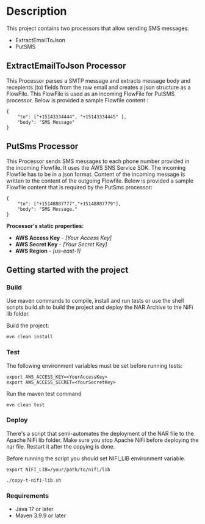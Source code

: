 # Description
This project contains two processors that allow sending SMS messages:
* ExtractEmailToJson
* PutSMS

## ExtractEmailToJson Processor

This Processor parses a SMTP message and extracts message body and recepients (to) fields from the raw email and creates a json structure as a FlowFile. This FlowFile is used as an incoming FlowFile for PutSMS processor. Below is provided a sample Flowfile content :
```
{
    "to": ["+15143334444", "+15143334445" ], 
    "body": "SMS Message"
}
```

## PutSms Processor


This Processor sends SMS messages to each phone number provided in the incoming Flowfile. It uses the AWS SNS Service SDK. The incoming Flowfile has to be in a json format.
Content of the incoming message is written to the content of the outgoing Flowfile.
Below is provided a sample Flowfile content that is required by the PutSms processor:

```
{ 
    "to": ["+15148887777","+15148887779"],
    "body": "SMS Message."
}
```

**Processor's static properties:**

* **AWS Access Key** - _\[Your Access Key\]_
* **AWS Secret Key** - _\[Your Secret Key\]_
* **AWS Region** - _\[us-east-1\]_


## Getting started with the project
### Build

Use maven commands to compile, install and run tests or use the shell scripts build.sh to build the project and deploy the NAR Archive to the NiFi lib folder.

Build the project:
```
mvn clean install
```

### Test
The following environment variables must be set before running tests:

````
export AWS_ACCESS_KEY=<YourAccessKey>
export AWS_ACCESS_SECRET=<YourSecretKey>
````

Run the maven test command
````
mvn clean test
````


### Deploy
There's a script that semi-automates the deployment of the NAR file to the Apache NiFi lib folder. Make sure you stop Apache NiFi before deploying the nar file. Restart it after the copying is done.

Before running the script you should set NIFI_LIB environment variable.

````
export NIFI_LIB=/your/path/to/nifi/lib
````


````
./copy-t-nifi-lib.sh
````


### Requirements
* Java 17 or later
* Maven 3.9.9 or later

